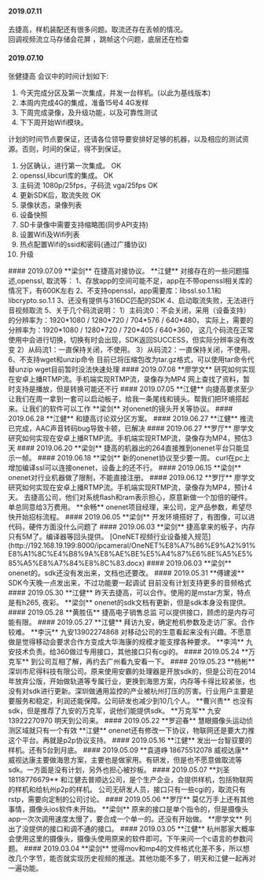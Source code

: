 
#### 2019.07.11
去捷高，样机装配还有很多问题。取流还存在丢帧的情况。  
回调视频流立马存储会花屏 ，跳帧这个问题，底层还在检查
#### 2019.07.10
张健捷高 会议中的时间计划如下:<hide>  
1. 今天完成分区及第一次集成，并发一台样机。(以此为基线版本)
2. 本周内完成4G的集成，准备15号4 4G发样
3. 下周完成录像，及升级功能，以及可靠性测试
4. 下下周开始Wifi模块。

计划的时间节点要保证，还请各位领导要安排好足够的机器，以及相应的测试资源。否则，时间的保证，得不到保证。  

1.  分区确认，进行第一次集成。 OK
2.  openssl,libcurl库的集成。 OK
3.  主码流 1080p/25fps，子码流 vga/25fps OK
4.  更新SDK后，取流失败 OK
5.  录像状态，录像列表 
6.  设备快照
9.  SD卡录像中需要支持缩略图(同步API支持)
7.  设置Wifi及Wifi列表
8.  热点配置Wifi的ssid和密码(通过广播协议)
10. 升级
</hide>
#### 2019.07.09
**梁剑**  在捷高对接协议。
**江健**  对接存在的一些问题描述,openssl, 取流等：<hide>
1、存放app的空间可能不足，app在不带openssl相关库的情况下，有600K左右
2、不支持openssl，app需要库：libssl.so.1.1和libcrypto.so.1.1
3、还没有提供与316DC匹配的SDK
4、启动取流失败，无法进行音视频取流
5、关于几个码流说明：
1）主码流0：不会关闭，采用（设备支持）的分辨率为：1920*1080 / 1280*720 / 704*576 / 640*480，
实际上，需要的分辨率为：1920*1080 / 1280*720 / 720*405 / 640*360，
这几个码流在正常使用中会进行切换，切换有时会出现，SDK返回SUCCESS，但实际分辨率没有改变
2）从码流1：一直保持关闭，不使用。
3）从码流2：一直保持关闭，不使用。
6、不支持wget和unzip命令
目前已将压缩包改为tar.gz格式，可以使用tar命令代替unzip
wget目前暂时没法快速处理
</hide>
#### 2019.07.08
**廖学文**  研究如何实现在安卓上播RTMP流。手机端实现RTMP流，录像存为MP4	网上查找了资料，暂时支持是播放，但是转换可能还不行
#### 2019.07.05
**江健**  向捷高要求至少让我们在周一拿到一套可以启动板子，给我一条尾线和镜头。帮我们把环境搭起来。让我们的软件可以工作
**梁剑**  对onenet的镜头开关等协议。
#### 2019.06.28
**江健**  和捷高讨论双分区方案。
#### 2019.06.27
**江健**  推流已完成，AAC声音转码bug导致卡顿，已解决
#### 2019.06.27
**罗厅**  廖学文研究如何实现在安卓上播RTMP流。手机端实现RTMP流，录像存为MP4，预估3天
#### 2019.06.20
**梁剑**  捷高的机器出的264直接推到onenet平台只能显示一帧。
#### 2019.06.18
**梁剑**  新的onenet协议至少要一周。  
curl在pc上增加编译ssl可以连接onenet，设备上的还不行。
#### 2019.06.15
**梁剑**  onenet对行业机器做了限制，不能直接注册。
#### 2019.06.12
**罗厅**  廖学文研究如何实现在安卓上播RTMP流。手机端实现RTMP流，录像存为MP4，预计4天。  
去捷高公司，他们对系统flash和ram表示担心，原意新做一个加倍的硬件。单总同意给3万费用。  
**余畅**  onenet项目经理，来公司，定产品参数，希望尽快开始招标流程。
#### 2019.06.05
**梁剑** 开发环境搭好了，有图像，可以进代码，硬件方面没什么问题了
#### 2019.06.03
**梁剑**  捷高拿来的板子，内存只有5M了。编译器等回头提供。
[OneNET视频行业设备接入规范](http://192.168.19.199:8000/ipcameral/OneNET%E8%A7%86%E9%A2%91%E8%A1%8C%E4%B8%9A%E8%AE%BE%E5%A4%87%E6%8E%A5%E5%85%A5%E8%A7%84%E8%8C%83.docx)
#### 2019.06.03
**梁剑**  onenet的。sdk还没有发出来，文档也还要改。
#### 2019.05.31
**傅建波** SDK今天晚一点发出来，不过功能要一起调试
目前没有计划支持更多的音频格式
#### 2019.05.30
**江健**  昨天去捷高，可以合作。使用的是mstar方案，特点是有h265, 夜彩。  
**梁剑**  onenet的sdk文档有更新，但是sdk本身没有提供。
#### 2019.05.28
**黄胜伍**  捷高电子销售总监 可以提供接口，顾虑的是内存可能有限。
#### 2019.05.27
**江健**  拜访九安，确定枪机参数及走访厂家。合作较难。  
**李沅**  九安13902274868 对移动公司的生意看起来没有兴趣。不愿意做是觉得移动会要求合作方变成大华海康的规模才能支撑各种要求。  
**李鸿**  九安技术负责。给360做过专用接口，其他接口只有cgi的。
#### 2019.05.24
**万克军**  到公司互相了解，再约去广州看九安看一下。
#### 2019.05.23
**杨彬** 深圳市尼得科技有限公司。原来使用安霸的处理器是开放sdk的，但是公司在2014年放弃公版，开始做轨道等专属行业，更换到海思方案，内存等卡得比较紧张，也没有对sdk进行更新。深圳做通用监控的产业被杭州打压的厉害。行业用户主要是要服务和稳定，利润还能保障。公司研发也减少到10几个人。  
**曹兴贵**  也没有sdk，但是推荐了九安的万克军，说他们能提供sdk。  
**万克军**  九安13922270970 明天到公司来。
#### 2019.05.22
**罗迎春**  慧眼摄像头运动侦测区域就只有一个有效  
**江健** onenet还有修改一下协议，物联网还是要大力推这个平台。再就是p2p协议支持。
#### 2019.05.16
**江健** 发出一台智驭要的样机。还有5台到月底。
#### 2019.05.09
**袁道峥 18675512078 威视达康** 威视达康主要做海思方案，主要也是做家用。有研发，但是也不愿意做取流等sdk。一方面是没有计划，另外也担心被抄板。
#### 2019.05.07
**刘圣 18118776679**  和江健去普顺达公司，是个生产企业，会提供样机，包括物联网的样机和给杭州p2p的样机。  
公司无研发人员，接口只有一些cgi的，取流只有rstp，需要向定制的公司讨论。
#### 2019.05.06
**罗厅**  莫亿万手上还有其他事情，摄像头ios软件未开始。  
**梁剑**  原来的接口是单个指令的，但是摄像头app一次次调用速度太慢了，要合成一个单一的。还没有开始做。  
**廖学文**  列出了没提供的接口和调不通的接口。  
#### 2019.03.05
**江健**  杭州那家大概率会使用这里的摄像头，摄像头使用原来的软件即可。下午来问一个c语言的参数问题。
#### 2019.03.04
**梁剑**  觉得mov和mp4的文件格式化差不多，所以想改几个字节，能否就实现历史视频的推送。其他功能不多了，明天和江健一起再对一遍功能。


